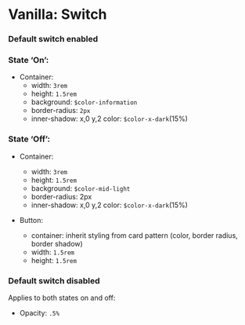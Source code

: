 # Vanilla: Switch

### Default switch enabled
### State ‘On’:
- Container:
  - width: `3rem`
  - height: `1.5rem`
  - background: `$color-information`
  - border-radius: `2px`
  - inner-shadow: x,0 y,2 color: `$color-x-dark`(15%)

### State ‘Off’:
- Container:
  - width: `3rem`
  - height: `1.5rem`
  - background: `$color-mid-light`
  - border-radius: 2px
  - inner-shadow: x,0 y,2 color: `$color-x-dark`(15%)

- Button:
  - container: inherit styling from card pattern (color, border radius, border shadow)
  - width: `1.5rem`
  - height: `1.5rem`

### Default switch disabled
Applies to both states on and off:
- Opacity: `.5%`





